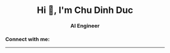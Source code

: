<h1 align="center">Hi 👋, I'm Chu Dinh Duc</h1>
<h3 align="center">AI Engineer</h3>

<h3 align="left">Connect with me:</h3>
<p align="left">
  <!-- Thêm liên kết mạng xã hội của bạn tại đây nếu cần -->
</p>

<hr/>
